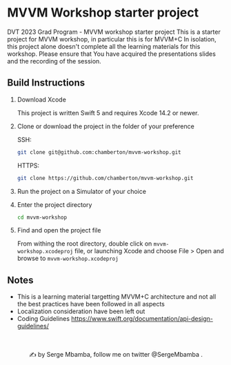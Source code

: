# MVVM Workshop starter project

DVT 2023 Grad Program - MVVM workshop starter project
This is a starter project for MVVM workshop, in particular this is for MVVM+C
In isolation, this project alone doesn't complete all the learning materials for this workshop.
Please ensure that You have acquired the presentations slides and the recording of the session.

## Build Instructions

1. Download Xcode

   This project is written Swift 5 and requires Xcode 14.2 or newer.


3. Clone or download the project in the folder of your preference
    
   SSH:
   ```bash
   git clone git@github.com:chamberton/mvvm-workshop.git
   ```
   HTTPS:
     ```bash
   git clone https://github.com/chamberton/mvvm-workshop.git
   ```
   
2. Run the project on a Simulator of your choice

4. Enter the project directory

   ```bash
   cd mvvm-workshop
   ```

5. Find and open the project file

   From withing the root directory,  double click on `mvvm-workshop.xcodeproj` file, or launching Xcode and choose File > Open and browse to `mvvm-workshop.xcodeproj`

## Notes

- This is a learning material targetting MVVM+C architecture and not all the best practices have been followed in all aspects
- Localization consideration have been left out
- Coding Guidelines
    https://www.swift.org/documentation/api-design-guidelines/



<p align="center">
    <br/><br/>
    ✍️ by Serge Mbamba, follow me on twitter @SergeMbamba </a>.<br/>
</p>
